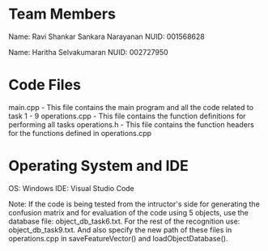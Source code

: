 # Team Members

Name: Ravi Shankar Sankara Narayanan
NUID: 001568628

Name: Haritha Selvakumaran
NUID: 002727950


# Code Files
 
main.cpp - This file contains the main program and all the code related to task 1 - 9
operations.cpp - This file contains the function definitions for performing all tasks
operations.h -  This file contains the function headers for the functions defined in operations.cpp

# Operating System and IDE
OS: Windows
IDE: Visual Studio Code


Note: If the code is being tested from the intructor's side for generating the confusion matrix and for evaluation of the code using 5 objects, use the database file: object_db_task6.txt. For the rest of the recognition use: object_db_task9.txt. And also specify the new path of these files in operations.cpp in saveFeatureVector() and loadObjectDatabase().  
